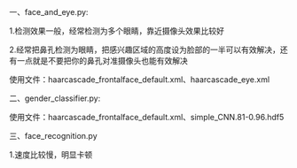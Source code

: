 一、face_and_eye.py:

1.检测效果一般，经常检测为多个眼睛，靠近摄像头效果比较好

2.经常把鼻孔检测为眼睛，把感兴趣区域的高度设为脸部的一半可以有效解决，还有一点就是不要把你的鼻孔对准摄像头也能有效解决

使用文件：haarcascade_frontalface_default.xml、haarcascade_eye.xml



二、gender_classifier.py:

使用文件：haarcascade_frontalface_default.xml、simple_CNN.81-0.96.hdf5


三、face_recognition.py

1.速度比较慢，明显卡顿
